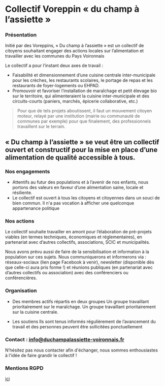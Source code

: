 # Collectif Voreppin « du champ à l’assiette »

### Présentation

Initié par des Voreppins, « Du champ à l’assiette » est un collectif de citoyens souhaitant engager des actions locales sur l’alimentation et travailler avec les communes du Pays Voironnais 

Le collectif a pour l’instant deux axes de travail : 
* Faisabilité et dimensionnement d’une cuisine centrale inter-municipale pour les crèches, les restaurants scolaires, le portage de repas et les restaurants de foyer-logements ou EHPAD.
* Promouvoir et favoriser l’installation de maraîchage et petit élevage bio sur le territoire, qui alimenteraient la cuisine inter-municipale et des circuits-courts (paniers, marchés, épicerie collaborative, etc.)

> Pour que de tels projets aboutissent, il faut un mouvement citoyen moteur, relayé par une institution (mairie ou communauté de communes par exemple) pour que finalement, des professionnels travaillent sur le terrain.

## « Du champ à l’assiette » se veut être un collectif ouvert et constructif pour la mise en place d’une alimentation de qualité accessible à tous. 
 
### Nos engagements
* Attentifs au futur des populations et à l’avenir de nos enfants, nous portons des valeurs en faveur d’une alimentation saine, locale et résiliente.
* Le collectif est ouvert à tous les citoyens et citoyennes dans un souci de bien commun. Il n'a pas vocation à afficher une quelconque appartenance politique

### Nos actions
Le collectif souhaite travailler en amont pour l’élaboration de pré-projets viables (en termes techniques, économiques et réglementaires), en partenariat avec d’autres collectifs, associations, SCIC et municipalités.

Nous avons prévu aussi de faire de la sensibilisation et information à la population sur ces sujets. Nous communiquerons et informerons via : réseaux-sociaux (lien page Facebook à venir), newsletter (disponible dès que celle-ci aura pris forme !) et réunions publiques (en partenariat avec d’autres collectifs ou association) avec des conférenciers ou conférencières.


### Organisation
 
* Des membres actifs répartis en deux groupes
Un groupe travaillant prioritairement sur le maraîchage.
Un groupe travaillant prioritairement sur la cuisine centrale.

* Les soutiens
Ils sont tenus informés régulièrement de l’avancement du travail et des personnes peuvent être sollicitées ponctuellement

 
### Contact : <info@duchampalassiette-voironnais.fr>
N’hésitez pas nous contacter afin d'échanger, nous sommes enthousiastes à l'idée de faire grandir le collectif !

### Mentions RGPD 
[ici](/images/Mentions/MentionsRGPD_collectif_Voreppin_du_champ_alassiette.pdf)
